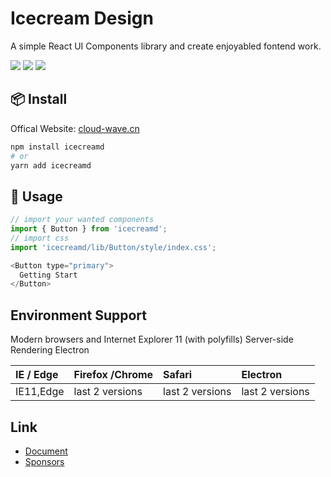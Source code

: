 # Icecream Design

A simple React UI Components library and create enjoyabled fontend work.

<img src="https://test-1253763202.cos.ap-shanghai.myqcloud.com/products/card.png"/>
<img src="https://test-1253763202.cos.ap-shanghai.myqcloud.com/products/bar.png"/>
<img src="https://test-1253763202.cos.ap-shanghai.myqcloud.com/products/Alert.png"/>

## 📦 Install

Offical Website: [cloud-wave.cn](https://cloud-wave.cn/)
```bash
npm install icecreamd
# or
yarn add icecreamd
```
## 🔨 Usage

```js
// import your wanted components
import { Button } from 'icecreamd';
// import css
import 'icecreamd/lib/Button/style/index.css';

<Button type="primary">
  Getting Start
</Button>
```

## Environment Support

Modern browsers and Internet Explorer 11 (with polyfills)
Server-side Rendering
Electron

| IE / Edge | Firefox /Chrome | Safari          | Electron        |
| :-------- | :-------------- | :-------------- | :-------------- |
| IE11,Edge | last 2 versions | last 2 versions | last 2 versions |


## Link

* [Document](https://cloud-wave.cn/icecream)
* [Sponsors](https://cloud-wave.cn/)
